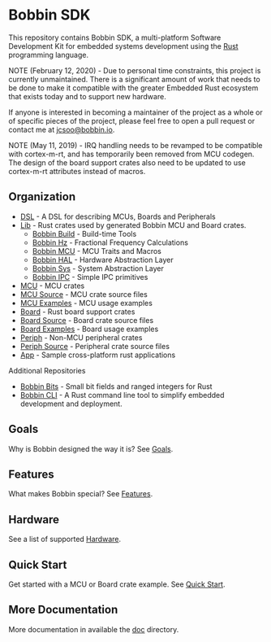 # Bobbin SDK

This repository contains Bobbin SDK, a multi-platform Software Development Kit for
embedded systems development using the [Rust](https://www.rust-lang.org/en-US/) programming language.

NOTE (February 12, 2020) - Due to personal time constraints, this project is currently unmaintained. 
There is a significant amount of work that needs to be done to make it compatible with the greater 
Embedded Rust ecosystem that exists today and to support new hardware.

If anyone is interested in becoming a maintainer of the project as a whole or of specific pieces of the project,
please feel free to open a pull request or contact me at jcsoo@bobbin.io.

NOTE (May 11, 2019) - IRQ handling needs to be revamped to be compatible with cortex-m-rt, and has 
temporarily been removed from MCU codegen. The design of the board support crates also need to be
updated to use cortex-m-rt attributes instead of macros.

## Organization

- [DSL](./dsl/) - A DSL for describing MCUs, Boards and Peripherals
- [Lib](./lib/) - Rust crates used by generated Bobbin MCU and Board crates.
    - [Bobbin Build](./lib/bobbin-build/) - Build-time Tools
    - [Bobbin Hz](./lib/bobbin-hz/) - Fractional Frequency Calculations
    - [Bobbin MCU](./lib/bobbin-ipc/) - MCU Traits and Macros
    - [Bobbin HAL](./lib/bobbin-hal/) - Hardware Abstraction Layer
    - [Bobbin Sys](./lib/bobbin-sys/) - System Abstraction Layer
    - [Bobbin IPC](./lib/bobbin-ipc/) - Simple IPC primitives
- [MCU](./mcu/) - MCU crates
- [MCU Source](./mcu-src/) - MCU crate source files
- [MCU Examples](./mcu-examples/) - MCU usage examples
- [Board](./board/) - Rust board support crates
- [Board Source](./board-src/) - Board crate source files
- [Board Examples](./board-examples/) - Board usage examples
- [Periph](./periph/) - Non-MCU peripheral crates
- [Periph Source](./periph-src/) - Peripheral crate source files
- [App](./app/) - Sample cross-platform rust applications

Additional Repositories

- [Bobbin Bits](https://github.com/bobbin-rs/bobbin-bits/) - Small bit fields and ranged integers for Rust
- [Bobbin CLI](https://github.com/bobbin-rs/bobbin-cli/) - A Rust command line tool to simplify embedded development and deployment.

## Goals

Why is Bobbin designed the way it is? See [Goals](./doc/Goals.md).

## Features

What makes Bobbin special? See [Features](./doc/Features.md).

## Hardware

See a list of supported [Hardware](./doc/Hardware.md).

## Quick Start

Get started with a MCU or Board crate example. See [Quick Start](./doc/Quickstart.md).

## More Documentation

More documentation in available the [doc](doc/) directory.
